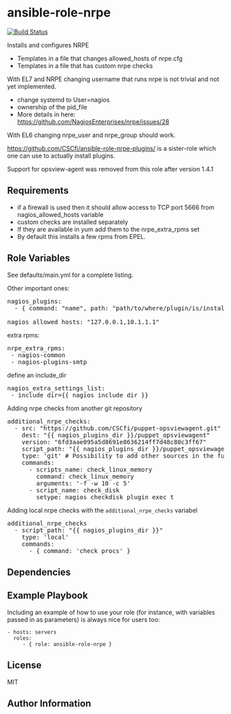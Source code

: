 ansible-role-nrpe
=========

[![Build Status](https://travis-ci.org/CSCfi/ansible-role-nrpe.svg?branch=master)](https://travis-ci.org/CSCfi/ansible-role-nrpe)

Installs and configures NRPE

 - Templates in a file that changes allowed_hosts of nrpe.cfg
 - Templates in a file that has custom nrpe checks

With EL7 and NRPE changing username that runs nrpe is not trivial and not yet implemented.
 - change systemd to User=nagios
 - ownership of the pid_file
  - More details in here: https://github.com/NagiosEnterprises/nrpe/issues/28

With EL6 changing nrpe_user and nrpe_group should work.

https://github.com/CSCfi/ansible-role-nrpe-plugins/ is a sister-role which one can use to actually install plugins.

Support for opsview-agent was removed from this role after version 1.4.1

Requirements
------------

 - if a firewall is used then it should allow access to TCP port 5666 from nagios_allowed_hosts variable
 - custom checks are installed separately
  - If they are available in yum add them to the nrpe_extra_rpms set
  - By default this installs a few rpms from EPEL.


Role Variables
--------------

See defaults/main.yml for a complete listing.

Other important ones:

<pre>
nagios_plugins:
  - { command: "name", path: "path/to/where/plugin/is/installed", arguments: "arguments to this check" }

nagios_allowed_hosts: "127.0.0.1,10.1.1.1"
</pre>

extra rpms:
<pre>
nrpe_extra_rpms:
 - nagios-common
 - nagios-plugins-smtp
</pre>

define an include_dir
<pre>
nagios_extra_settings_list:
 - include_dir={{ nagios_include_dir }}
</pre>

Adding nrpe checks from another git repository
<pre>
additional_nrpe_checks:
  - src: "https://github.com/CSCfi/puppet-opsviewagent.git"
    dest: "{{ nagios_plugins_dir }}/puppet_opsviewagent"
    version: "6fd3aae095a5d8691e8636214ff7d48c80c3ff67"
    script_path: "{{ nagios_plugins_dir }}/puppet_opsviewagent/files/nrpe/"
    type: 'git' # Possibility to add other sources in the future
    commands:
      - scripts_name: check_linux_memory
        command: check_linux_memory
        arguments: '-f -w 10 -c 5'
      - script_name: check_disk
        setype: nagios_checkdisk_plugin_exec_t
</pre>

Adding local nrpe checks with the `additional_nrpe_checks` variabel
<pre>
additional_nrpe_checks
  - script_path: "{{ nagios_plugins_dir }}"
    type: 'local'
    commands:
      - { command: 'check_procs' }
</pre>


Dependencies
------------

Example Playbook
----------------

Including an example of how to use your role (for instance, with variables passed in as parameters) is always nice for users too:

    - hosts: servers
      roles:
         - { role: ansible-role-nrpe }

License
-------

MIT

Author Information
------------------
